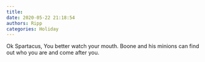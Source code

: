 ```yaml
---
title: 
date: 2020-05-22 21:18:54
authors: Ripp
categories: Holiday
---
```


 Ok Spartacus, You better watch your mouth.   Boone and his minions can find out who you are and come after you.